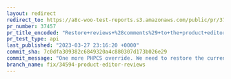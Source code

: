 ```yaml
---
layout: redirect
redirect_to: https://a8c-woo-test-reports.s3.amazonaws.com/public/pr/37457/api/index.html
pr_number: 37457
pr_title_encoded: "Restore+reviews+%28comments%29+to+the+product+editor"
pr_test_type: api
last_published: "2023-03-27 23:16:20 +0000"
commit_sha: 7c0dfa309382c6849320a4c880307d173b026e29
commit_message: "One more PHPCS override. We need to restore the current screen obj."
branch_name: fix/34594-product-editor-reviews
---
```

